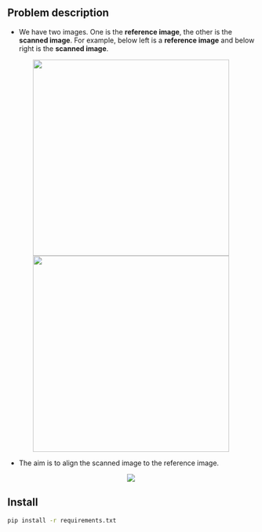 ## Problem description

- We have two images. One is the **reference image**, the other is the **scanned image**. For example, below left is a **reference image** and below right is the **scanned image**.

<p align="middle">
    <img src="https://github.com/Zju-George/ComputerVisionExamples/raw/main/example2-imageAlignment/assets/form.jpg" width="400"/>
    <img src="https://github.com/Zju-George/ComputerVisionExamples/raw/main/example2-imageAlignment/assets/scan.jpg" width="400"/>
</p>

- The aim is to align the scanned image to the reference image.

<p align="middle">
    <img src="https://www.learnopencv.com/wp-content/uploads/2018/03/image-alignment-using-opencv.jpg">
</p>

## Install

```cmd
pip install -r requirements.txt
```

